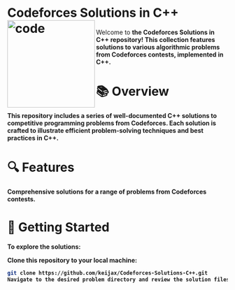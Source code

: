 # Codeforces Solutions in C++ <img src="https://codeforces.org/s/11863/images/codeforces-sponsored-by-ton.png" alt="code" width="200px" align="left" >

Welcome to <b>the Codeforces Solutions in C++ repository! <b> This collection features solutions to various algorithmic problems from Codeforces contests, implemented in C++.

# 📚 Overview
This repository includes a series of well-documented C++ solutions to competitive programming problems from Codeforces. Each solution is crafted to illustrate efficient problem-solving techniques and best practices in C++.

# 🔍 Features
Comprehensive solutions for a range of problems from Codeforces contests.

# 🚀 Getting Started
To explore the solutions:

Clone this repository to your local machine:
```bash
git clone https://github.com/keijax/Codeforces-Solutions-C++.git
Navigate to the desired problem directory and review the solution files.
